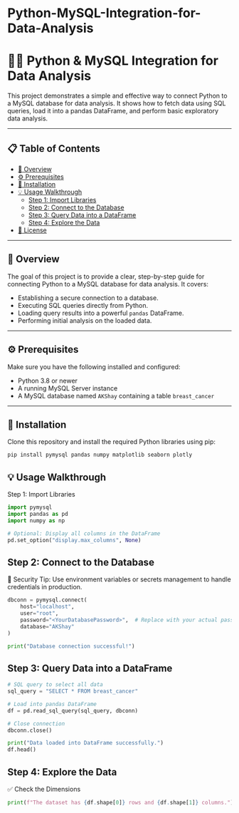 # Python-MySQL-Integration-for-Data-Analysis
# 🐍🐬 Python & MySQL Integration for Data Analysis

This project demonstrates a simple and effective way to connect Python to a MySQL database for data analysis. It shows how to fetch data using SQL queries, load it into a pandas DataFrame, and perform basic exploratory data analysis.

---

## 📋 Table of Contents

- [📝 Overview](#-overview)  
- [⚙️ Prerequisites](#️-prerequisites)  
- [🚀 Installation](#-installation)  
- [💡 Usage Walkthrough](#-usage-walkthrough)  
  - [Step 1: Import Libraries](#step-1-import-libraries)  
  - [Step 2: Connect to the Database](#step-2-connect-to-the-database)  
  - [Step 3: Query Data into a DataFrame](#step-3-query-data-into-a-dataframe)  
  - [Step 4: Explore the Data](#step-4-explore-the-data)  
- [📜 License](#-license)

---

## 📝 Overview

The goal of this project is to provide a clear, step-by-step guide for connecting Python to a MySQL database for data analysis. It covers:

- Establishing a secure connection to a database.
- Executing SQL queries directly from Python.
- Loading query results into a powerful `pandas` DataFrame.
- Performing initial analysis on the loaded data.

---

## ⚙️ Prerequisites

Make sure you have the following installed and configured:

- Python 3.8 or newer
- A running MySQL Server instance
- A MySQL database named `AKShay` containing a table `breast_cancer`

---

## 🚀 Installation

Clone this repository and install the required Python libraries using pip:

```bash
pip install pymysql pandas numpy matplotlib seaborn plotly
```

## 💡 Usage Walkthrough

Step 1: Import Libraries
```python
import pymysql
import pandas as pd
import numpy as np

# Optional: Display all columns in the DataFrame
pd.set_option("display.max_columns", None)
```
## Step 2: Connect to the Database

🔐 Security Tip: Use environment variables or secrets management to handle credentials in production.

```python
dbconn = pymysql.connect(
    host="localhost",
    user="root",
    password="<YourDatabasePassword>",  # Replace with your actual password
    database="AKShay"
)

print("Database connection successful!")

```
## Step 3: Query Data into a DataFrame
```python 
# SQL query to select all data
sql_query = "SELECT * FROM breast_cancer"

# Load into pandas DataFrame
df = pd.read_sql_query(sql_query, dbconn)

# Close connection
dbconn.close()

print("Data loaded into DataFrame successfully.")
df.head()
```

## Step 4: Explore the Data
✅ Check the Dimensions


```python
print(f"The dataset has {df.shape[0]} rows and {df.shape[1]} columns.")
```
